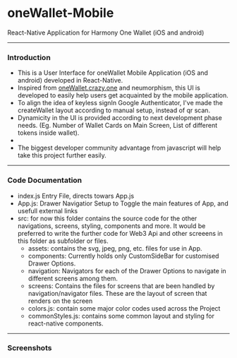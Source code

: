 # oneWallet-Mobile
React-Native Application for Harmony One Wallet (iOS and android)

---

### Introduction 
- This is a User Interface for oneWallet Mobile Application (iOS and android) developed in React-Native.
- Inspired from [oneWallet.crazy.one](oneWallet.crazy.one) and neumorphism, this UI is developed to easily help users get acquainted by the mobile application.
- To align the idea of keyless signIn Google Authenticator, I've made the createWallet layout according to manual setup, instead of qr scan.
- Dynamicity in the UI is provided according to next development phase needs. (Eg. Number of Wallet Cards on Main Screen, List of different tokens inside wallet).
- 
- The biggest developer community advantage from javascript will help take this project further easily.

---

### Code Documentation
- index.js Entry File, directs towars App.js
- App.js:  Drawer Navigatior Setup to Toggle the main features of App, and usefull external links
- src: for now this folder contains the source code for the other navigations, screens, styling, components and more. It would be preferred to write the further code for Web3 Api and other screeens in this folder as subfolder or files.
  - assets: contains the svg, jpeg, png, etc. files for use in App.
  - components: Currently holds only CustomSideBar for customised Drawer Options.
  - navigation: Navigators for each of the Drawer Options to navigate in different screens among them.
  - screens: Contains the files for screens that are been handled by navigation/navigator files. These are the layout of screen that renders on the screen
  - colors.js: contain some major color codes used across the Project
  - commonStyles.js: contains some common layout and styling for react-native components.

---

### Screenshots


